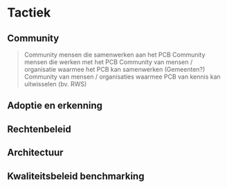 # Tactiek


## Community

> Community mensen die samenwerken aan het PCB
> Community mensen die werken met het PCB
> Community van mensen / organisatie waarmee het PCB kan samenwerken (Gemeenten?)
> Community van mensen / organisaties waarmee PCB van kennis kan uitwisselen (bv. RWS)

## Adoptie en erkenning



## Rechtenbeleid



## Architectuur



## Kwaliteitsbeleid benchmarking





